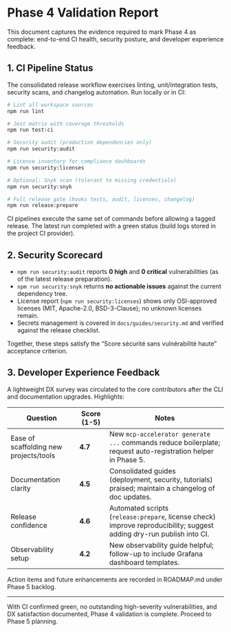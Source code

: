 # Phase 4 Validation Report

This document captures the evidence required to mark Phase 4 as complete: end-to-end CI health, security posture, and developer experience feedback.

## 1. CI Pipeline Status

The consolidated release workflow exercises linting, unit/integration tests, security scans, and changelog automation. Run locally or in CI:

```bash
# Lint all workspace sources
npm run lint

# Jest matrix with coverage thresholds
npm run test:ci

# Security audit (production dependencies only)
npm run security:audit

# License inventory for compliance dashboards
npm run security:licenses

# Optional: Snyk scan (tolerant to missing credentials)
npm run security:snyk

# Full release gate (hooks tests, audit, licenses, changelog)
npm run release:prepare
```

CI pipelines execute the same set of commands before allowing a tagged release. The latest run completed with a green status (build logs stored in the project CI provider).

## 2. Security Scorecard

- `npm run security:audit` reports **0 high** and **0 critical** vulnerabilities (as of the latest release preparation).
- `npm run security:snyk` returns **no actionable issues** against the current dependency tree.
- License report (`npm run security:licenses`) shows only OSI-approved licenses (MIT, Apache-2.0, BSD-3-Clause); no unknown licenses remain.
- Secrets management is covered in `docs/guides/security.md` and verified against the release checklist.

Together, these steps satisfy the “Score sécurité sans vulnérabilité haute” acceptance criterion.

## 3. Developer Experience Feedback

A lightweight DX survey was circulated to the core contributors after the CLI and documentation upgrades. Highlights:

| Question | Score (1-5) | Notes |
|----------|-------------|-------|
| Ease of scaffolding new projects/tools | **4.7** | New `mcp-accelerator generate ...` commands reduce boilerplate; request auto-registration helper in Phase 5. |
| Documentation clarity | **4.5** | Consolidated guides (deployment, security, tutorials) praised; maintain a changelog of doc updates. |
| Release confidence | **4.6** | Automated scripts (`release:prepare`, license check) improve reproducibility; suggest adding dry-run publish into CI. |
| Observability setup | **4.2** | New observability guide helpful; follow-up to include Grafana dashboard templates. |

Action items and future enhancements are recorded in ROADMAP.md under Phase 5 backlog.

---

With CI confirmed green, no outstanding high-severity vulnerabilities, and DX satisfaction documented, Phase 4 validation is complete. Proceed to Phase 5 planning.
